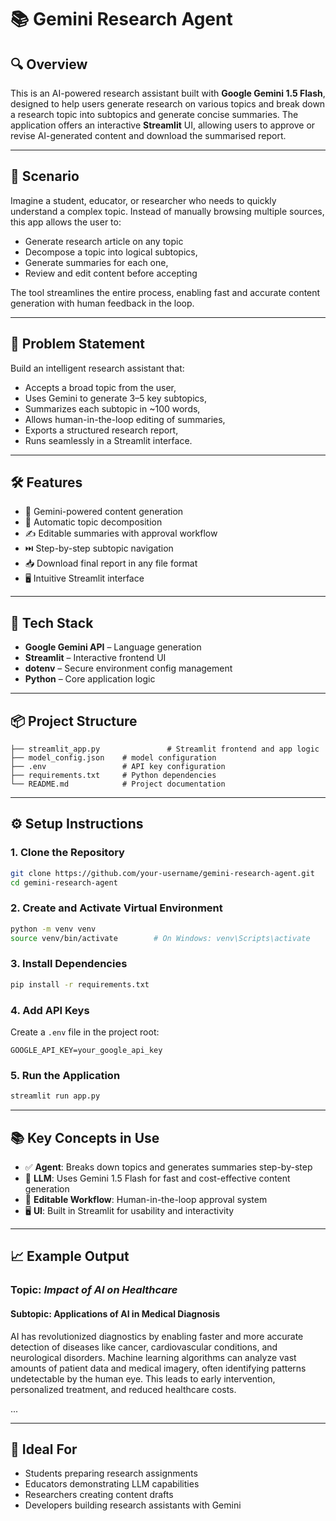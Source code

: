 # 📚 Gemini Research Agent

## 🔍 Overview

This is an AI-powered research assistant built with **Google Gemini 1.5 Flash**, designed to help users generate research  on various topics and break down a research topic into subtopics and generate concise summaries. The application offers an interactive **Streamlit** UI, allowing users to approve or revise AI-generated content and download the summarised report.

---

## 📘 Scenario

Imagine a student, educator, or researcher who needs to quickly understand a complex topic. Instead of manually browsing multiple sources, this app allows the user to:

* Generate research article on any topic
* Decompose a topic into logical subtopics,
* Generate summaries for each one,
* Review and edit content before accepting


The tool streamlines the entire process, enabling fast and accurate content generation with human feedback in the loop.

---

## 🧩 Problem Statement

Build an intelligent research assistant that:

* Accepts a broad topic from the user,
* Uses Gemini to generate 3–5 key subtopics,
* Summarizes each subtopic in \~100 words,
* Allows human-in-the-loop editing of summaries,
* Exports a structured research report,
* Runs seamlessly in a Streamlit interface.

---

## 🛠️ Features

* 🧠 Gemini-powered content generation
* 📑 Automatic topic decomposition
* ✍️ Editable summaries with approval workflow
* ⏭️ Step-by-step subtopic navigation
* 📥 Download final report in any file format
* 🖥️ Intuitive Streamlit interface

---

## 🧠 Tech Stack

* **Google Gemini API** – Language generation
* **Streamlit** – Interactive frontend UI
* **dotenv** – Secure environment config management
* **Python** – Core application logic

---

## 📦 Project Structure

```
├── streamlit_app.py               # Streamlit frontend and app logic  
├── model_config.json    # model configuration
├── .env                 # API key configuration  
├── requirements.txt     # Python dependencies  
└── README.md            # Project documentation  
```

---

## ⚙️ Setup Instructions

### 1. Clone the Repository

```bash
git clone https://github.com/your-username/gemini-research-agent.git  
cd gemini-research-agent  
```

### 2. Create and Activate Virtual Environment

```bash
python -m venv venv  
source venv/bin/activate        # On Windows: venv\Scripts\activate  
```

### 3. Install Dependencies

```bash
pip install -r requirements.txt  
```

### 4. Add API Keys

Create a `.env` file in the project root:

```
GOOGLE_API_KEY=your_google_api_key
```

### 5. Run the Application

```bash
streamlit run app.py  
```

---

## 📚 Key Concepts in Use

* ✅ **Agent**: Breaks down topics and generates summaries step-by-step
* 🧠 **LLM**: Uses Gemini 1.5 Flash for fast and cost-effective content generation
* 📝 **Editable Workflow**: Human-in-the-loop approval system
* 🖥️ **UI**: Built in Streamlit for usability and interactivity

---

## 📈 Example Output

### Topic: *Impact of AI on Healthcare*

#### Subtopic: Applications of AI in Medical Diagnosis

AI has revolutionized diagnostics by enabling faster and more accurate detection of diseases like cancer, cardiovascular conditions, and neurological disorders. Machine learning algorithms can analyze vast amounts of patient data and medical imagery, often identifying patterns undetectable by the human eye. This leads to early intervention, personalized treatment, and reduced healthcare costs.

...

---

## 👤 Ideal For

* Students preparing research assignments
* Educators demonstrating LLM capabilities
* Researchers creating content drafts
* Developers building research assistants with Gemini
